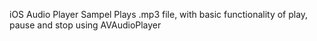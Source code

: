 iOS Audio Player Sampel
Plays .mp3 file, with basic functionality of play, pause and stop using AVAudioPlayer


